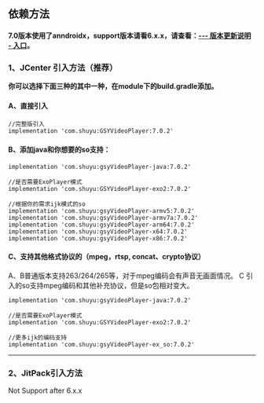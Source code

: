 ## 依赖方法


#### 7.0版本使用了anndroidx，support版本请看6.x.x，请查看：[--- 版本更新说明 - 入口](https://github.com/CarGuo/GSYVideoPlayer/blob/master/doc/UPDATE_VERSION.md)。

### 1、JCenter 引入方法（推荐）

**你可以选择下面三种的其中一种，在module下的build.gradle添加。**

#### A、直接引入
```
//完整版引入
implementation 'com.shuyu:GSYVideoPlayer:7.0.2'

```

#### B、添加java和你想要的so支持：

```
implementation 'com.shuyu:gsyVideoPlayer-java:7.0.2'

//是否需要ExoPlayer模式
implementation 'com.shuyu:GSYVideoPlayer-exo2:7.0.2'

//根据你的需求ijk模式的so
implementation 'com.shuyu:gsyVideoPlayer-armv5:7.0.2'
implementation 'com.shuyu:gsyVideoPlayer-armv7a:7.0.2'
implementation 'com.shuyu:gsyVideoPlayer-arm64:7.0.2'
implementation 'com.shuyu:gsyVideoPlayer-x64:7.0.2'
implementation 'com.shuyu:gsyVideoPlayer-x86:7.0.2'

```

#### C、支持其他格式协议的（mpeg，rtsp, concat、crypto协议）

A、B普通版本支持263/264/265等，对于mpeg编码会有声音无画面情况。
C 引入的so支持mpeg编码和其他补充协议，但是so包相对变大。
 
```
implementation 'com.shuyu:gsyVideoPlayer-java:7.0.2'

//是否需要ExoPlayer模式
implementation 'com.shuyu:GSYVideoPlayer-exo2:7.0.2'

//更多ijk的编码支持
implementation 'com.shuyu:gsyVideoPlayer-ex_so:7.0.2'

```

--------------------------------------------------------------------------------

### 2、JitPack引入方法

Not Support after 6.x.x 
